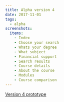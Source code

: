 ```yaml
---
title: Alpha version 4
date: 2017-11-01
tags:
  - alpha
screenshots:
  items:
    - Index
    - Choose your search
    - Whats your degree
    - What subject
    - Financial support
    - Search results
    - Course details
    - About the course
    - Modules
    - Course comparison
---
```


[Version 4 prototype](https://search-and-compare-alpha.herokuapp.com/v04/)
